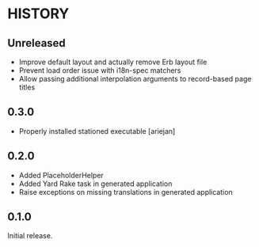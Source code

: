 # HISTORY

## Unreleased

* Improve default layout and actually remove Erb layout file
* Prevent load order issue with i18n-spec matchers
* Allow passing additional interpolation arguments to record-based page titles

## 0.3.0

* Properly installed stationed executable [ariejan]

## 0.2.0

* Added PlaceholderHelper
* Added Yard Rake task in generated application
* Raise exceptions on missing translations in generated application

## 0.1.0

Initial release.
